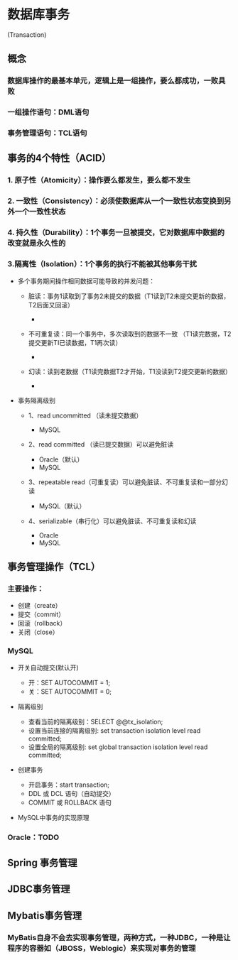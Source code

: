 # 数据库事务
(Transaction)

## 概念

### 数据库操作的最基本单元，逻辑上是一组操作，要么都成功，一败具败

### 一组操作语句：DML语句

### 事务管理语句：TCL语句

## 事务的4个特性（ACID）

### 1. 原子性（Atomicity）：操作要么都发生，要么都不发生

### 2. 一致性（Consistency）：必须使数据库从一个一致性状态变换到另外一个一致性状态

### 4. 持久性（Durability）：1个事务一旦被提交，它对数据库中数据的改变就是永久性的

### 3.隔离性（Isolation）：1个事务的执行不能被其他事务干扰

- 多个事务期间操作相同数据可能导致的并发问题：

	- 脏读：事务1读取到了事务2未提交的数据（T1读到T2未提交更新的数据，T2后面又回滚）

		- 

	- 不可重复读：同一个事务中，多次读取到的数据不一致 （T1读完数据，T2提交更新TI已读数据，T1再次读）

		- 

	- 幻读：读到老数据（T1读完数据T2才开始，T1没读到T2提交更新的数据）

		- 

- 事务隔离级别

	- 1、read uncommitted （读未提交数据）

		- MySQL

	- 2、read committed （读已提交数据）可以避免脏读

		- Oracle（默认）
		- MySQL

	- 3、repeatable read（可重复读）可以避免脏读、不可重复读和一部分幻读

		- MySQL（默认）

	- 4、serializable（串行化）可以避免脏读、不可重复读和幻读

		- Oracle
		- MySQL

## 事务管理操作（TCL）

### 主要操作：

- 创建（create）
- 提交（commit）
- 回滚（rollback）
- 关闭（close）

### MySQL

- 开关自动提交(默认开)

	- 开：SET AUTOCOMMIT = 1;
	- 关：SET AUTOCOMMIT = 0;

- 隔离级别

	- 查看当前的隔离级别：SELECT @@tx_isolation;
	- 设置当前连接的隔离级别: 
set transaction isolation level read committed;
	- 设置全局的隔离级别:
set global transaction isolation level read committed;

- 创建事务

	- 开启事务：start transaction;
	- DDL 或 DCL 语句（自动提交）
	- COMMIT 或 ROLLBACK 语句

- MySQL中事务的实现原理

### Oracle：TODO

## Spring 事务管理

## JDBC事务管理

## Mybatis事务管理

### MyBatis自身不会去实现事务管理，两种方式，一种JDBC，一种是让程序的容器如（JBOSS，Weblogic）来实现对事务的管理

